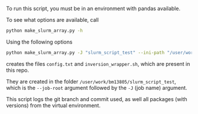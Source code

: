 To run this script, you must be in an environment with pandas available.

To see what options are available, call
``` sh
python make_slurm_array.py -h
```

Using the following options
``` sh
python make_slurm_array.py -J "slurm_script_test" --ini-path "/user/work/bm13805/ini_files" --ini-file "test.ini" --job-root "/user/work/bm13805/" --python-venv "/user/work/bm13805/.venv_inversions_standard" --year 2018 --nmonths 48 --kwargs '{"min_model_error": 20.0}' --ncpu 4 --mem "40gb" --time "12:00:00"
```
creates the files `config.txt` and `inversion_wrapper.sh`, which are present in this repo.

They are created in the folder `/user/work/bm13805/slurm_script_test`, which is the `--job-root` argument followed by the `-J` (job name) argument.

This script logs the git branch and commit used, as well all packages (with versions) from the virtual environment.
